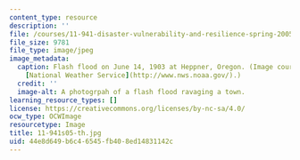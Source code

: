 ```yaml
---
content_type: resource
description: ''
file: /courses/11-941-disaster-vulnerability-and-resilience-spring-2005/44e8d649b6c46545fb408ed14831142c_11-941s05-th.jpg
file_size: 9781
file_type: image/jpeg
image_metadata:
  caption: Flash flood on June 14, 1903 at Heppner, Oregon. (Image courtesy of the
    [National Weather Service](http://www.nws.noaa.gov/).)
  credit: ''
  image-alt: A photogrpah of a flash flood ravaging a town.
learning_resource_types: []
license: https://creativecommons.org/licenses/by-nc-sa/4.0/
ocw_type: OCWImage
resourcetype: Image
title: 11-941s05-th.jpg
uid: 44e8d649-b6c4-6545-fb40-8ed14831142c
---
```

